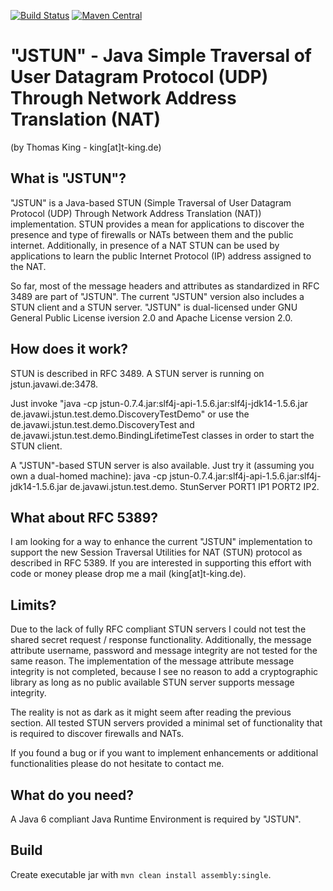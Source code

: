 [![Build Status](https://travis-ci.org/tking/JSTUN.svg?branch=master)](https://travis-ci.org/tking/JSTUN) [![Maven Central](https://img.shields.io/maven-central/v/de.javawi.jstun/jstun.svg)](http://search.maven.org/#search|gav|1|g:"de.javawi.jstun"%20AND%20a:"jstun")

"JSTUN" - Java Simple Traversal of User Datagram Protocol (UDP) Through Network Address Translation (NAT)
=========================================================================================================

(by Thomas King - king[at]t-king.de) 
 

What is "JSTUN"?
----------------
"JSTUN" is a Java-based STUN (Simple Traversal of User Datagram Protocol (UDP) Through Network Address Translation (NAT)) implementation. STUN provides a mean for applications to discover the presence and type of firewalls or NATs between them and the public internet. Additionally, in presence of a NAT STUN can be used by applications to learn the public Internet Protocol (IP) address assigned to the NAT.

So far, most of the message headers and attributes as standardized in RFC 3489 are part of "JSTUN". The current "JSTUN" version also includes a STUN client and a STUN server. "JSTUN" is dual-licensed under GNU General Public License iversion 2.0 and Apache License version 2.0.


How does it work?
-----------------
STUN is described in RFC 3489. A STUN server is running on jstun.javawi.de:3478.

Just invoke "java -cp jstun-0.7.4.jar:slf4j-api-1.5.6.jar:slf4j-jdk14-1.5.6.jar de.javawi.jstun.test.demo.DiscoveryTestDemo" or use the de.javawi.jstun.test.demo.DiscoveryTest and de.javawi.jstun.test.demo.BindingLifetimeTest classes in order to start the STUN client.

A "JSTUN"-based STUN server is also available. Just try it (assuming you own a dual-homed machine): java -cp jstun-0.7.4.jar:slf4j-api-1.5.6.jar:slf4j-jdk14-1.5.6.jar de.javawi.jstun.test.demo. StunServer PORT1 IP1 PORT2 IP2.
 

What about RFC 5389?
--------------------
I am looking for a way to enhance the current "JSTUN" implementation to support the new Session Traversal Utilities for NAT (STUN) protocol as described in RFC 5389. If you are interested in supporting this effort with code or money please drop me a mail (king[at]t-king.de).
 

Limits?
-------
Due to the lack of fully RFC compliant STUN servers I could not test the shared secret request / response functionality. Additionally, the message attribute username, password and message integrity are not tested for the same reason. The implementation of the message attribute message integrity is not completed, because I see no reason to add a cryptographic library as long as no public available STUN server supports message integrity.

The reality is not as dark as it might seem after reading the previous section. All tested STUN servers provided a minimal set of functionality that is required to discover firewalls and NATs.

If you found a bug or if you want to implement enhancements or additional functionalities please do not hesitate to contact me.

 
What do you need?
-----------------
A Java 6 compliant Java Runtime Environment is required by "JSTUN".


Build
-----------------
Create executable jar with `mvn clean install assembly:single`.